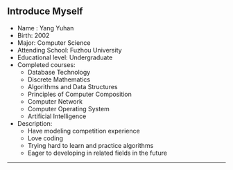 ## Introduce Myself

- Name : Yang Yuhan
- Birth: 2002
- Major: Computer Science 
- Attending School: Fuzhou University
- Educational level: Undergraduate 
- Completed courses: 
  - Database Technology
  - Discrete Mathematics
  - Algorithms and Data Structures
  - Principles of Computer Composition
  - Computer Network
  - Computer Operating System
  - Artificial Intelligence
- Description: 
  - Have modeling competition experience
  - Love coding
  - Trying hard to learn and practice algorithms
  - Eager to developing in related fields in the future

-----



